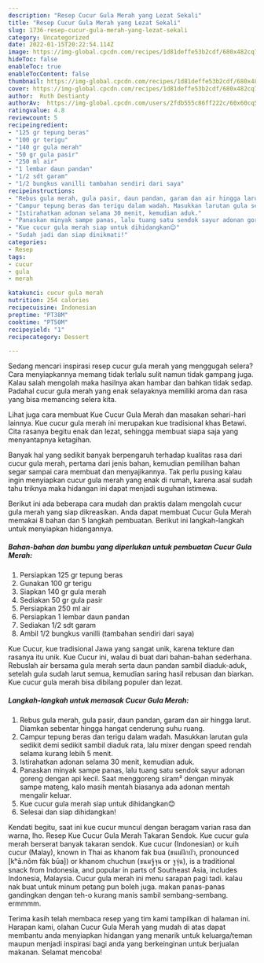 ```yaml
---
description: "Resep Cucur Gula Merah yang Lezat Sekali"
title: "Resep Cucur Gula Merah yang Lezat Sekali"
slug: 1736-resep-cucur-gula-merah-yang-lezat-sekali
category: Uncategorized
date: 2022-01-15T20:22:54.114Z
image: https://img-global.cpcdn.com/recipes/1d81deffe53b2cdf/680x482cq70/cucur-gula-merah-foto-resep-utama.jpg
hideToc: false
enableToc: true
enableTocContent: false
thumbnail: https://img-global.cpcdn.com/recipes/1d81deffe53b2cdf/680x482cq70/cucur-gula-merah-foto-resep-utama.jpg
cover: https://img-global.cpcdn.com/recipes/1d81deffe53b2cdf/680x482cq70/cucur-gula-merah-foto-resep-utama.jpg
author:  Ruth Destianty
authorAv:  https://img-global.cpcdn.com/users/2fdb555c86ff222c/60x60cq50/avatar.jpg
ratingvalue: 4.8
reviewcount: 5
recipeingredient:
- "125 gr tepung beras"
- "100 gr terigu"
- "140 gr gula merah"
- "50 gr gula pasir"
- "250 ml air"
- "1 lembar daun pandan"
- "1/2 sdt garam"
- "1/2 bungkus vanilli tambahan sendiri dari saya"
recipeinstructions:
- "Rebus gula merah, gula pasir, daun pandan, garam dan air hingga larut. Diamkan sebentar hingga hangat cenderung suhu ruang."
- "Campur tepung beras dan terigu dalam wadah. Masukkan larutan gula sedikit demi sedikit sambil diaduk rata, lalu mixer dengan speed rendah selama kurang lebih 5 menit."
- "Istirahatkan adonan selama 30 menit, kemudian aduk."
- "Panaskan minyak sampe panas, lalu tuang satu sendok sayur adonan goreng dengan api kecil. Saat menggoreng siram² dengan minyak sampe mateng, kalo masih mentah biasanya ada adonan mentah mengalir keluar."
- "Kue cucur gula merah siap untuk dihidangkan😊"
- "Sudah jadi dan siap dinikmati!"
categories:
- Resep
tags:
- cucur
- gula
- merah

katakunci: cucur gula merah 
nutrition: 254 calories
recipecuisine: Indonesian
preptime: "PT38M"
cooktime: "PT50M"
recipeyield: "1"
recipecategory: Dessert

---
```



Sedang mencari inspirasi resep cucur gula merah yang menggugah selera? Cara menyiapkannya memang tidak terlalu sulit namun tidak gampang juga. Kalau salah mengolah maka hasilnya akan hambar dan bahkan tidak sedap. Padahal cucur gula merah yang enak selayaknya memiliki aroma dan rasa yang bisa memancing selera kita.


Lihat juga cara membuat Kue Cucur Gula Merah dan masakan sehari-hari lainnya. Kue cucur gula merah ini merupakan kue tradisional khas Betawi. Cita rasanya begitu enak dan lezat, sehingga membuat siapa saja yang menyantapnya ketagihan.

Banyak hal yang sedikit banyak berpengaruh terhadap kualitas rasa dari cucur gula merah, pertama dari jenis bahan, kemudian pemilihan bahan segar sampai cara membuat dan menyajikannya. Tak perlu pusing kalau ingin menyiapkan cucur gula merah yang enak di rumah, karena asal sudah tahu triknya maka hidangan ini dapat menjadi suguhan istimewa.


Berikut ini ada beberapa cara mudah dan praktis dalam mengolah cucur gula merah yang siap dikreasikan. Anda dapat membuat Cucur Gula Merah memakai 8 bahan dan 5 langkah pembuatan. Berikut ini langkah-langkah untuk menyiapkan hidangannya.

<!--inarticleads1-->

##### Bahan-bahan dan bumbu yang diperlukan untuk pembuatan Cucur Gula Merah:

1. Persiapkan 125 gr tepung beras
1. Gunakan 100 gr terigu
1. Siapkan 140 gr gula merah
1. Sediakan 50 gr gula pasir
1. Persiapkan 250 ml air
1. Persiapkan 1 lembar daun pandan
1. Sediakan 1/2 sdt garam
1. Ambil 1/2 bungkus vanilli (tambahan sendiri dari saya)


Kue Cucur, kue tradisional Jawa yang sangat unik, karena tekture dan rasanya itu unik. Kue Cucur ini, walau di buat dari bahan-bahan sederhana. Rebuslah air bersama gula merah serta daun pandan sambil diaduk-aduk, setelah gula sudah larut semua, kemudian saring hasil rebusan dan biarkan. Kue cucur gula merah bisa dibilang populer dan lezat. 

<!--inarticleads2-->

##### Langkah-langkah untuk memasak Cucur Gula Merah:

1. Rebus gula merah, gula pasir, daun pandan, garam dan air hingga larut. Diamkan sebentar hingga hangat cenderung suhu ruang.
1. Campur tepung beras dan terigu dalam wadah. Masukkan larutan gula sedikit demi sedikit sambil diaduk rata, lalu mixer dengan speed rendah selama kurang lebih 5 menit.
1. Istirahatkan adonan selama 30 menit, kemudian aduk.
1. Panaskan minyak sampe panas, lalu tuang satu sendok sayur adonan goreng dengan api kecil. Saat menggoreng siram² dengan minyak sampe mateng, kalo masih mentah biasanya ada adonan mentah mengalir keluar.
1. Kue cucur gula merah siap untuk dihidangkan😊
1. Selesai dan siap dihidangkan!

Kendati begitu, saat ini kue cucur muncul dengan beragam varian rasa dan warna, lho. Resep Kue Cucur Gula Merah Takaran Sendok. Kue cucur gula merah berserat banyak takaran sendok. Kue cucur (Indonesian) or kuih cucur (Malay), known in Thai as khanom fak bua (ขนมฝักบัว, pronounced [kʰā.nǒm fàk būa]) or khanom chuchun (ขนมจู้จุน or จูจุ่น), is a traditional snack from Indonesia, and popular in parts of Southeast Asia, includes Indonesia, Malaysia. Cucur gula merah ini menu sarapan pagi tadi. kalau nak buat untuk minum petang pun boleh juga. makan panas-panas gandingkan dengan teh-o kurang manis sambil sembang-sembang. ermmmm. 

Terima kasih telah membaca resep yang tim kami tampilkan di halaman ini. Harapan kami, olahan Cucur Gula Merah yang mudah di atas dapat membantu anda menyiapkan hidangan yang menarik untuk keluarga/teman maupun menjadi inspirasi bagi anda yang berkeinginan untuk berjualan makanan. Selamat mencoba!
